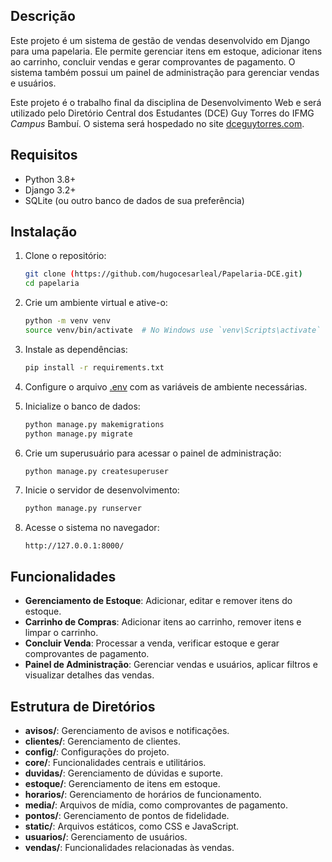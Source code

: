 
## Descrição

Este projeto é um sistema de gestão de vendas desenvolvido em Django para uma papelaria. Ele permite gerenciar itens em estoque, adicionar itens ao carrinho, concluir vendas e gerar comprovantes de pagamento. O sistema também possui um painel de administração para gerenciar vendas e usuários.

Este projeto é o trabalho final da disciplina de Desenvolvimento Web e será utilizado pelo Diretório Central dos Estudantes (DCE) Guy Torres do IFMG *Campus* Bambuí. O sistema será hospedado no site [dceguytorres.com](https://dceguytorres.com).

## Requisitos

- Python 3.8+
- Django 3.2+
- SQLite (ou outro banco de dados de sua preferência)

## Instalação

1. Clone o repositório:

    ```bash
    git clone (https://github.com/hugocesarleal/Papelaria-DCE.git)
    cd papelaria
    ```

2. Crie um ambiente virtual e ative-o:

    ```bash
    python -m venv venv
    source venv/bin/activate  # No Windows use `venv\Scripts\activate`
    ```

3. Instale as dependências:

    ```bash
    pip install -r requirements.txt
    ```

4. Configure o arquivo [.env](http://_vscodecontentref_/2) com as variáveis de ambiente necessárias.

5. Inicialize o banco de dados:

    ```bash
    python manage.py makemigrations
    python manage.py migrate
    ```

6. Crie um superusuário para acessar o painel de administração:

    ```bash
    python manage.py createsuperuser
    ```

7. Inicie o servidor de desenvolvimento:

    ```bash
    python manage.py runserver
    ```

8. Acesse o sistema no navegador:

    ```
    http://127.0.0.1:8000/
    ```

## Funcionalidades

- **Gerenciamento de Estoque**: Adicionar, editar e remover itens do estoque.
- **Carrinho de Compras**: Adicionar itens ao carrinho, remover itens e limpar o carrinho.
- **Concluir Venda**: Processar a venda, verificar estoque e gerar comprovantes de pagamento.
- **Painel de Administração**: Gerenciar vendas e usuários, aplicar filtros e visualizar detalhes das vendas.

## Estrutura de Diretórios

- **avisos/**: Gerenciamento de avisos e notificações.
- **clientes/**: Gerenciamento de clientes.
- **config/**: Configurações do projeto.
- **core/**: Funcionalidades centrais e utilitários.
- **duvidas/**: Gerenciamento de dúvidas e suporte.
- **estoque/**: Gerenciamento de itens em estoque.
- **horarios/**: Gerenciamento de horários de funcionamento.
- **media/**: Arquivos de mídia, como comprovantes de pagamento.
- **pontos/**: Gerenciamento de pontos de fidelidade.
- **static/**: Arquivos estáticos, como CSS e JavaScript.
- **usuarios/**: Gerenciamento de usuários.
- **vendas/**: Funcionalidades relacionadas às vendas.
